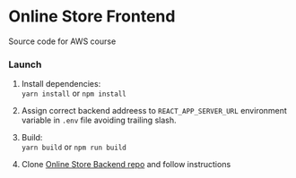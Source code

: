 # Online Store Frontend

Source code for AWS course

### Launch

1. Install dependencies:\
   `yarn install` or `npm install`
1. Assign correct backend addreess to `REACT_APP_SERVER_URL` environment variable in `.env` file avoiding trailing slash.
1. Build:\
   `yarn build` or `npm run build`

1. Clone [Online Store Backend repo](https://github.com/aws-course/aws-online-store-backend) and follow instructions
